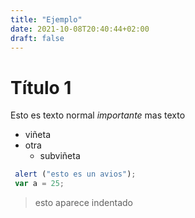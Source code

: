 ```yaml
---
title: "Ejemplo"
date: 2021-10-08T20:40:44+02:00   
draft: false
---
```


# Título 1

Esto es texto normal *importante* mas texto

* viñeta
* otra
    * subviñeta

```javascript
 alert ("esto es un avios");
 var a = 25;
 ```

 > esto aparece indentado

 

